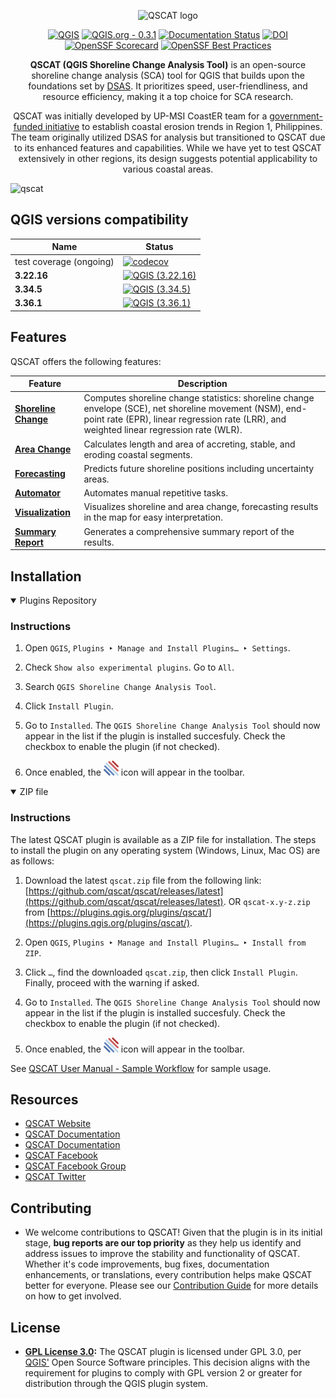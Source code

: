 <div align="center">
   
![QSCAT logo](https://github.com/qscat/qscat/assets/58874676/fefa611f-c4a9-4551-979d-1c3b193d38ea)


[![QGIS](https://img.shields.io/badge/qgis-3.22.16_|_3.34.5_|_3.36.1-green)](https://download.qgis.org/downloads/)
[![QGIS.org - 0.3.1](https://img.shields.io/badge/qgis.org-0.3.1-green.svg)](https://plugins.qgis.org/plugins/qscat)
[![Documentation Status](https://readthedocs.org/projects/qscat/badge/?version=latest)](https://qscat.readthedocs.io/en/latest/?badge=latest)
[![DOI](https://zenodo.org/badge/780723777.svg)](https://zenodo.org/doi/10.5281/zenodo.10938766)
[![OpenSSF Scorecard](https://api.securityscorecards.dev/projects/github.com/qscat/qscat/badge)](https://securityscorecards.dev/viewer/?uri=github.com/qscat/qscat)
[![OpenSSF Best Practices](https://www.bestpractices.dev/projects/8758/badge)](https://www.bestpractices.dev/projects/8758)


**QSCAT (QGIS Shoreline Change Analysis Tool)** is an open-source shoreline change analysis (SCA) tool for QGIS that builds upon the foundations set by [DSAS](https://www.usgs.gov/centers/whcmsc/science/digital-shoreline-analysis-system-dsas). It prioritizes speed, user-friendliness, and resource efficiency, making it a top choice for SCA research.

QSCAT was initially developed by UP-MSI CoastER team for a [government-funded initiative](https://research.mmsu.edu.ph/centers/coaster/) to establish coastal erosion trends in Region 1, Philippines. The team originally utilized DSAS for analysis but transitioned to QSCAT due to its enhanced features and capabilities. While we have yet to test QSCAT extensively in other regions, its design suggests potential applicability to various coastal areas.

</div>

![qscat](https://github.com/qscat/qscat/assets/58874676/df5f0bb2-ce42-4270-bf01-7d4f01d58ae6)

## QGIS versions compatibility

| Name  | Status |
| - | - |
| test coverage (ongoing) | [![codecov](https://codecov.io/gh/qscat/qscat/graph/badge.svg?token=37X4I6WRSY)](https://codecov.io/gh/qscat/qscat) |
| **3.22.16** | [![QGIS (3.22.16)](https://github.com/qscat/qscat/actions/workflows/ci-3.22.16.yml/badge.svg)](https://github.com/qscat/qscat/actions/workflows/ci-3.22.16.yml) |
| **3.34.5** | [![QGIS (3.34.5)](https://github.com/qscat/qscat/actions/workflows/ci-3.34.5.yml/badge.svg)](https://github.com/qscat/qscat/actions/workflows/ci-3.34.5.yml) |
| **3.36.1**| [![QGIS (3.36.1)](https://github.com/qscat/qscat/actions/workflows/ci-3.36.1.yml/badge.svg)](https://github.com/qscat/qscat/actions/workflows/ci-3.36.1.yml) |

## Features

QSCAT offers the following features:

| Feature | Description |
| - | -- |
| [**Shoreline Change**](https://qscat.readthedocs.io/latest/manual/tabs/shoreline_change.html) | Computes shoreline change statistics: shoreline change envelope (SCE), net shoreline movement (NSM), end-point rate (EPR), linear regression rate (LRR), and weighted linear regression rate (WLR). |
| [**Area Change**](https://qscat.readthedocs.io/latest/manual/tabs/area_change.html) | Calculates length and area of accreting, stable, and eroding coastal segments. |
| [**Forecasting**](https://qscat.readthedocs.io/latest/manual/tabs/forecasting.html) | Predicts future shoreline positions including uncertainty areas. |
| [**Automator**](https://qscat.readthedocs.io/latest/manual/tabs/automator.html) | Automates manual repetitive tasks. |
| [**Visualization**](https://qscat.readthedocs.io/latest/manual/tabs/visualization.html) | Visualizes shoreline and area change, forecasting results in the map for easy interpretation. |
| [**Summary Report**](https://qscat.readthedocs.io/latest/manual/tabs/summary_reports.html) | Generates a comprehensive summary report of the results. |

## Installation

<details open>
<summary>Plugins Repository</summary>

### Instructions

1. Open `QGIS`, `Plugins ‣ Manage and Install Plugins… ‣ Settings`.

2. Check `Show also experimental plugins`. Go to `All`.

3. Search `QGIS Shoreline Change Analysis Tool`.

4. Click `Install Plugin`.

5. Go to `Installed`. The `QGIS Shoreline Change Analysis Tool` should now appear in the list if the plugin is installed succesfuly. Check the checkbox to enable the plugin (if not checked).

6. Once enabled, the ![](/qscat/qscat.png) icon will appear in the toolbar.
   
</details>

<details open>
<summary>ZIP file</summary>

### Instructions

The latest QSCAT plugin is available as a ZIP file for installation. The steps to install the plugin on any operating system (Windows, Linux, Mac OS) are as follows:

1. Download the latest `qscat.zip` file from the following link: [https://github.com/qscat/qscat/releases/latest](https://github.com/qscat/qscat/releases/latest). OR `qscat-x.y-z.zip` from [https://plugins.qgis.org/plugins/qscat/](https://plugins.qgis.org/plugins/qscat/).

2. Open `QGIS`, `Plugins ‣ Manage and Install Plugins… ‣ Install from ZIP`.

3. Click `…`, find the downloaded `qscat.zip`, then click `Install Plugin`. Finally, proceed with the warning if asked.

4. Go to `Installed`. The `QGIS Shoreline Change Analysis Tool` should now appear in the list if the plugin is installed succesfuly. Check the checkbox to enable the plugin (if not checked).

5. Once enabled, the ![](/qscat/qscat.png) icon will appear in the toolbar.

</details>

See [QSCAT User Manual - Sample Workflow](https://qscat.readthedocs.io/latest/manual/others/sample_workflow.html) for sample usage.

## Resources
- [QSCAT Website](https://qscat.github.io)
- [QSCAT Documentation](https://qscat.readthedocs.io)
- [QSCAT Documentation](https://qscat.readthedocs.io/latest/manual)
- [QSCAT Facebook](https://web.facebook.com/qscatplugin)
- [QSCAT Facebook Group](https://web.facebook.com/groups/qscat)
- [QSCAT Twitter](https://twitter.com/qscatplugin)
  
## Contributing

- We welcome contributions to QSCAT! Given that the plugin is in its initial stage, **bug reports are our top priority** as they help us identify and address issues to improve the stability and functionality of QSCAT. Whether it's code improvements, bug fixes, documentation enhancements, or translations, every contribution helps make QSCAT better for everyone. Please see our [Contribution Guide](CONTRIBUTING.md) for more details on how to get involved.

## License
- **[GPL License 3.0](LICENSE):** The QSCAT plugin is licensed under GPL 3.0, per [QGIS'](https://blog.qgis.org/2016/05/29/licensing-requirements-for-qgis-plugins/) Open Source Software principles. This decision aligns with the requirement for plugins to comply with GPL version 2 or greater for distribution through the QGIS plugin system.
